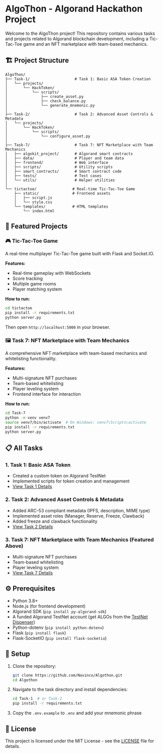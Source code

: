 # AlgoThon - Algorand Hackathon Project

Welcome to the AlgoThon project! This repository contains various tasks and projects related to Algorand blockchain development, including a Tic-Tac-Toe game and an NFT marketplace with team-based mechanics.

## 🏗️ Project Structure

```
AlgoThon/
├── Task-1/                    # Task 1: Basic ASA Token Creation
│   └── projects/
│       └── HackToken/
│           └── scripts/
│               ├── create_asset.py
│               ├── check_balance.py
│               └── generate_mnemonic.py
│
├── Task-2/                    # Task 2: Advanced Asset Controls & Metadata
│   └── projects/
│       └── HackToken/
│           └── scripts/
│               └── configure_asset.py
│
├── Task-7/                    # Task 7: NFT Marketplace with Team Mechanics
│   ├── algokit_project/       # Algorand smart contracts
│   ├── data/                  # Player and team data
│   ├── frontend/              # Web interface
│   ├── scripts/               # Utility scripts
│   ├── smart_contracts/       # Smart contract code
│   ├── tests/                 # Test cases
│   └── utils/                 # Helper utilities
│
└── tictactoe/                # Real-time Tic-Tac-Toe Game
    ├── static/               # Frontend assets
    │   ├── script.js
    │   └── style.css
    └── templates/            # HTML templates
        └── index.html
```

## 🚀 Featured Projects

### 🎮 Tic-Tac-Toe Game
A real-time multiplayer Tic-Tac-Toe game built with Flask and Socket.IO.

**Features:**
- Real-time gameplay with WebSockets
- Score tracking
- Multiple game rooms
- Player matching system

**How to run:**
```bash
cd tictactoe
pip install -r requirements.txt
python server.py
```
Then open `http://localhost:5000` in your browser.

### 🖼️ Task 7: NFT Marketplace with Team Mechanics
A comprehensive NFT marketplace with team-based mechanics and whitelisting functionality.

**Features:**
- Multi-signature NFT purchases
- Team-based whitelisting
- Player leveling system
- Frontend interface for interaction

**How to run:**
```bash
cd Task-7
python -m venv venv7
source venv7/bin/activate  # On Windows: venv7\Scripts\activate
pip install -r requirements.txt
python server.py
```

## 📋 All Tasks

### 1. Task 1: Basic ASA Token
- Created a custom token on Algorand TestNet
- Implemented scripts for token creation and management
- [View Task 1 Details](Task-1/README.md)

### 2. Task 2: Advanced Asset Controls & Metadata
- Added ARC-53 compliant metadata (IPFS, description, MIME type)
- Implemented asset roles (Manager, Reserve, Freeze, Clawback)
- Added freeze and clawback functionality
- [View Task 2 Details](Task-2/README.md)

### 3. Task 7: NFT Marketplace with Team Mechanics (Featured Above)
- Multi-signature NFT purchases
- Team-based whitelisting
- Player leveling system
- [View Task 7 Details](Task-7/README.md)

## ⚙️ Prerequisites

- Python 3.8+
- Node.js (for frontend development)
- Algorand SDK (`pip install py-algorand-sdk`)
- A funded Algorand TestNet account (get ALGOs from the [TestNet Dispenser](https://bank.testnet.algorand.network/))
- Python-dotenv (`pip install python-dotenv`)
- Flask (`pip install flask`)
- Flask-SocketIO (`pip install flask-socketio`)

## 🔧 Setup

1. Clone the repository:
   ```bash
   git clone https://github.com/Navinco/Algothon.git
   cd Algothon
   ```

2. Navigate to the task directory and install dependencies:
   ```bash
   cd Task-1  # or Task-2
   pip install -r requirements.txt
   ```

3. Copy the `.env.example` to `.env` and add your mnemonic phrase

## 📝 License

This project is licensed under the MIT License - see the [LICENSE](LICENSE) file for details.
